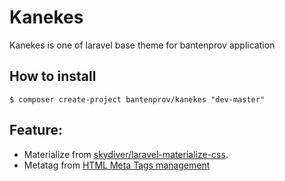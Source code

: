 # Kanekes
Kanekes is one of laravel base theme for bantenprov application

## How to install
```
$ composer create-project bantenprov/kanekes "dev-master"
```

## Feature:
- Materialize from [skydiver/laravel-materialize-css](https://github.com/skydiver/laravel-materialize-css).
- Metatag from [HTML Meta Tags management](https://github.com/eusonlito/laravel-Meta)
